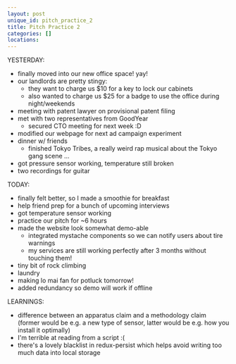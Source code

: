 ```yaml
---
layout: post
unique_id: pitch_practice_2
title: Pitch Practice 2
categories: []
locations: 
---
```


YESTERDAY:
* finally moved into our new office space! yay!
* our landlords are pretty stingy:
  * they want to charge us $10 for a key to lock our cabinets
  * also wanted to charge us $25 for a badge to use the office during night/weekends
* meeting with patent lawyer on provisional patent filing
* met with two representatives from GoodYear
  * secured CTO meeting for next week :D
* modified our webpage for next ad campaign experiment
* dinner w/ friends
  * finished Tokyo Tribes, a really weird rap musical about the Tokyo gang scene ...
* got pressure sensor working, temperature still broken
* two recordings for guitar

TODAY:
* finally felt better, so I made a smoothie for breakfast
* help friend prep for a bunch of upcoming interviews
* got temperature sensor working
* practice our pitch for ~6 hours
* made the website look somewhat demo-able
  * integrated mystache components so we can notify users about tire warnings
  * my services are still working perfectly after 3 months without touching them!
* tiny bit of rock climbing
* laundry
* making lo mai fan for potluck tomorrow!
* added redundancy so demo will work if offline

LEARNINGS:
* difference between an apparatus claim and a methodology claim (former would be e.g. a new type of sensor, latter would be e.g. how you install it optimally)
* I'm terrible at reading from a script :(
* there's a lovely blacklist in redux-persist which helps avoid writing too much data into local storage
